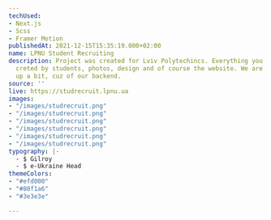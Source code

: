 ```yaml
---
techUsed:
- Next.js
- Scss
- Framer Motion
publishedAt: 2021-12-15T15:35:19.000+02:00
name: LPNU Student Recruiting
description: Project was created for Lviv Polytechincs. Everything you see there was
  creted by students, photos, design and of course the website. We are kinda backing
  up a bit, cuz of our backend.
source: ''
live: https://studrecruit.lpnu.ua
images:
- "/images/studrecruit.png"
- "/images/studrecruit.png"
- "/images/studrecruit.png"
- "/images/studrecruit.png"
- "/images/studrecruit.png"
- "/images/studrecruit.png"
typography: |-
  - $ Gilroy
  - $ e-Ukraine Head
themeColors:
- "#efd000"
- "#80f1a6"
- "#3e3e3e"

---
```

